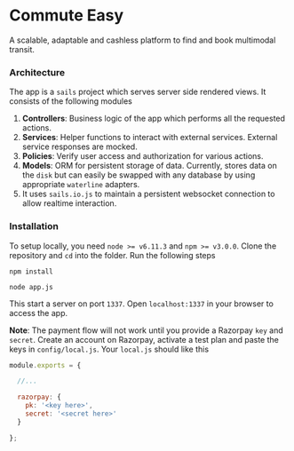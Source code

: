 # Commute Easy

A scalable, adaptable and cashless platform to find and book multimodal transit.

### Architecture

The app is a `sails` project which serves server side rendered views. It consists of the following modules

1. **Controllers**: Business logic of the app which performs all the requested actions.
2. **Services**: Helper functions to interact with external services. External service responses are mocked.
3. **Policies**: Verify user access and authorization for various actions.
4. **Models**: ORM for persistent storage of data. Currently, stores data on the `disk` but can easily be swapped with any database by using appropriate `waterline` adapters.
5. It uses `sails.io.js` to maintain a persistent websocket connection to allow realtime interaction.

### Installation

To setup locally, you need `node >= v6.11.3` and `npm >= v3.0.0`. Clone the repository and `cd` into the folder. Run the following steps

```
npm install

node app.js
```

This start a server on port `1337`. Open `localhost:1337` in your browser to access the app.

**Note**: The payment flow will not work until you provide a Razorpay `key` and `secret`. Create an account on Razorpay, activate a test plan and paste the keys in `config/local.js`. Your `local.js` should like this


```javascript
module.exports = {

  //...

  razorpay: {
    pk: '<key here>',
    secret: '<secret here>'
  }

};
```


